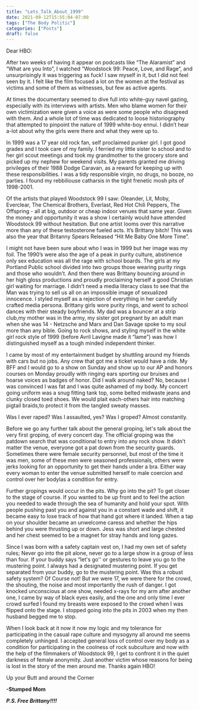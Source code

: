 ```yaml
---
title: "Lets_Talk_About_1999"
date: 2021-09-12T15:55:04-07:00
tags: ["The Body Politic"]
categories: ["Posts"]
draft: false
---
```


Dear HBO: 

After two weeks of having it appear on podcasts like “The Alaramist” and “What are you Into”, I watched “Woodstock 99: Peace, Love, and Rage”, and unsurprisingly it was triggering as fuck! I saw myself in it, but I did not feel seen by it. I felt like the film focused a lot on the women at the festival as victims and some of them as witnesses, but few as active agents.

At times the documentary seemed to dive full into white-guy navel gazing, especially with its interviews with artists. Men who blame women for their own victimization were given a voice as were some people who disagreed with them. And a whole lot of time was dedicated to loose historiography that attempted to pinpoint the nature of 1999 white-boy ennui. I didn’t hear a-lot about why the girls were there and what they were up to. 

In 1999 was a 17 year old rock fan, self proclaimed punker girl. I got good grades and I took care of my family. I ferried my little sister to school and to her girl scout meetings and took my grandmother to the grocery store and picked up my nephew for weekend visits. My parents granted me driving privileges of their 1988 Dodge Caravan, as a reward for keeping up with these responsibilities. I was a tidy responsible virgin, no drugs, no booze, no parties. I found my rebbiliouse catharsis in the tight frenetic mosh pits of 1998-2001. 

Of the artists that played Woodstock 99 I saw: Oleander, Lit, Moby, Everclear, The Chemical Brothers, Everlast, Red Hot Chili Peppers, The Offspring - all at big, outdoor or cheap indoor venues that same year.  Given the money and opportunity it was a show I certainly would have attended Woodstock 99 without hesitation.  But one artist looms over this narrative more than any of these testosterone fueled acts. It’s Brittany bitch! This was also the year that Britanny Spears Released “Hit Me Baby One More Time”. 

I might not have been sure about who I was in 1999 but her image was my foil. The 1990’s were also the age of a peak in purity culture, abstinence only sex education was all the rage with school boards. The girls at my Portland Public school divided into two groups  those wearing purity rings and those who wouldn’t.  And then there was Brittany bouncing around in her high gloss productions and proudly proclaiming herself a good Christian girl waiting for marriage. I didn’t need a media literacy class to see that the Man was trying to sell us all on an impossible image of sexualized innocence. I styled myself as a rejection of everything in her carefully crafted media persona. Brittany girls wore purity rings, and went to school dances with their steady boyfriends. My dad was a bouncer at a strip club,my mother was in the army, my sister got pregnant by an adult man when she was 14 - Netzsche and Marx and Dan Savage spoke to my soul more than any bible. Going to rock shows, and styling myself in the white girl rock style of 1999 (before Avril Lavigne made it “lame”) was how I distinguished myself as a tough minded independent thinker. 

I came by most of my entertainment budget by shuttling around my friends with cars but no jobs. Any crew that got me a ticket would have a ride. My BFF and I would go to a show on Sunday and show up to our AP and honors courses on Monday proudly  with ringing ears sporting our bruises and hoarse voices as badges of honor. Did I walk around naked? No, because I was convinced I was fat and I was quite ashamed of my body.  My concert going uniform was a snug fitting tank top, some belted midwaste jeans and clunky closed toed shoes. We would plait each-others hair into matching pigtail braids,to protect it from the tangled sweaty masses. 

Was I ever raped? Was I assaulted, yes? Was I groped? Almost constantly.

Before we go any further talk about the general groping, let's talk about the very first groping, of every concert day. The official groping was the patdown search that was conditional to entry into any rock show. It didn’t matter the venue, everyone got a pat down from the security guards. Sometimes there were female security personnel, but most of the time it was men, some of these men were seasoned professionals, others were jerks looking for an opportunity to get their hands under a bra. Either way every woman to enter the venue submitted herself to male coercion and control over her bodylas a condition for entry. 

Further gropings would occur in the pits. Why go into the pit? To get closer to the stage of course. If you wanted to be up front and to feel the action you needed to wade through the sea of humanity and hold your spot. With people pushing past you and against you in a constant wade and shift, it became easy to lose track of how that hand got where it landed. When a tap on your shoulder became an unwelcome caress and whether the hips behind you were thrusting up or down. Jess was short and large chested and her chest seemed to be a magnet for stray hands and long gazes. 

Since I was born with a safety captain vest on, I had my own set of safety rules; Never go into the pit alone, never go to a large show in a group of less than four. If your buddy says “let's go'' or gestures to leave you go to the mustering point.  I always had a designated mustering point. If you get separated from your buddy, go to the mustering point.  Was this a robust safety system? Of Course not! But we were 17, we were there for the crowd, the shouting, the noise and most importantly the rush of danger. I got knocked unconscious at one show, needed x-rays for my arm after another one, I came by way of black eyes easily, and the one and only time I ever crowd surfed I found my breasts were exposed to the crowd when I was flipped onto the stage. I stopped going into the pits in 2003 when my then husband begged me to stop.  

When I look back at it now it now my logic and my tolerance for participating in the casual rape culture and mysogyny all around me seems completely unhinged. I accepted general loss of control over my body as a condition for participating in the coolness of rock subculture and now with the help of the filmmakers of Woodstock 99, I get to confront it in the quiet darkness of female anonymity.  Just another victim whose reasons for being is lost in the story of the men around me.  Thanks again HBO!

Up your Butt and around the Corner

__-Stumped Mom__

___P.S. Free Brittany!!!!___
